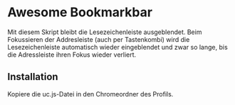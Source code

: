 # Awesome Bookmarkbar

Mit diesem Skript bleibt die Lesezeichenleiste ausgeblendet. Beim Fokussieren der Addresleiste (auch per Tastenkombi) wird die 
Lesezeichenleiste automatisch wieder eingeblendet und zwar so lange, bis die Adressleiste ihren Fokus wieder verliert.

## Installation
Kopiere die uc.js-Datei in den Chromeordner des Profils.